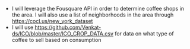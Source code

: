 * I will leverage the Fousquare API in order to determine coffee shops in the area. I will also use a list of neighborhoods in the area through https://cocl.us/new_york_dataset
* I will use https://github.com/Venkat-ds/ICO/blob/master/ICO_CROP_DATA.csv for data on what type of coffee to sell based on consumption
